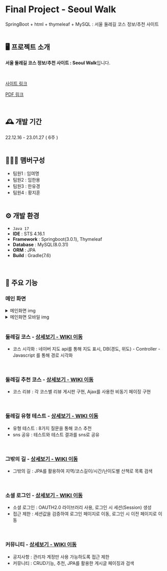 # Final Project - Seoul Walk
SpringBoot + html + thymeleaf + MySQL : 서울 둘레길 코스 정보/추천 사이트
<br/><br/>

## 🖥️ 프로젝트 소개
**서울 둘레길 코스 정보/추천 사이트 : Seoul Walk**입니다. 

<br/>

<a href="https://seoulwalk.kro.kr">사이트 링크</a>

<a href="https://github.com/rkgh17/SeoulWalk/blob/hjh/SeoulWalk/pdf/Seoul%20Walk.pdf">PDF 링크</a>

<br/>

## 🕰️ 개발 기간
22.12.16 - 23.01.27 ( 6주 )
<br/><br/>

## 🧑‍🤝‍🧑 맴버구성
 - 팀원1 : 임여명
 - 팀원2 : 임한용
 - 팀원3 : 한유경
 - 팀원4 : 황지훈
<br/><br/>

## ⚙️ 개발 환경
- `Java 17`
- **IDE** : STS 4.16.1
- **Framework** : Springboot(3.0.1), Thymeleaf
- **Database** : MySQL(8.0.31)
- **ORM** : JPA
- **Build** : Gradle(7.6)
<br/>

## 📌 주요 기능

### 메인 화면

<details>
<summary>메인화면 img</summary>
<div markdown="1">

<img src="https://user-images.githubusercontent.com/82715109/216530432-cbaa15fc-6cc6-4486-bcd8-73478863bdb6.png" width="1200" height="1000" />

</div>
</details>

<details>
<summary>메인화면 모바일 img</summary>
<div markdown="1">

<img src="https://user-images.githubusercontent.com/82715109/216531118-316d45a2-1336-4e04-8242-0b46b48204a3.png" />

</div>
</details>

<br>

### 둘레길 코스 - <a href="https://github.com/rkgh17/SeoulWalk/wiki/%EB%91%98%EB%A0%88%EA%B8%B8-%EC%BD%94%EC%8A%A4#-%EB%91%98%EB%A0%88%EA%B8%B8-%EC%BD%94%EC%8A%A4" >상세보기 - WIKI 이동</a>
- 코스 시각화 : 네이버 지도 api를 통해 지도 표시, DB(경도, 위도) - Controller - Javascript 를 통해 경로 시각화

<br>

### 둘레길 추천 코스 - <a href="https://github.com/rkgh17/SeoulWalk/wiki/%EB%91%98%EB%A0%88%EA%B8%B8-%EC%B6%94%EC%B2%9C-%EC%BD%94%EC%8A%A4" >상세보기 - WIKI 이동</a>
- 코스 리뷰 : 각 코스별 리뷰 게시판 구현, Ajax를 사용한 비동기 페이징 구현

<br>

### 둘레길 유형 테스트 - <a href="https://github.com/rkgh17/SeoulWalk/wiki/%EB%91%98%EB%A0%88%EA%B8%B8-%EC%9C%A0%ED%98%95-%ED%85%8C%EC%8A%A4%ED%8A%B8" >상세보기 - WIKI 이동</a>
- 유형 테스트 : 8가지 질문을 통해 코스 추천
- sns 공유 : 테스트와 테스트 결과를 sns로 공유

<br>

### 그밖의 길 - <a href="https://github.com/rkgh17/SeoulWalk/wiki/%EA%B7%B8%EB%B0%96%EC%9D%98-%EA%B8%B8" >상세보기 - WIKI 이동</a>
- 그밖의 길 : JPA를 활용하여 지역/코스길이/시간/난이도별 산책로 목록 검색

<br>

### 소셜 로그인 - <a href="https://github.com/rkgh17/SeoulWalk/wiki/%EC%86%8C%EC%85%9C-%EB%A1%9C%EA%B7%B8%EC%9D%B8" >상세보기 - WIKI 이동</a>
- 소셜 로그인  :  OAUTH2.0 라이브러리 사용, 로그인 시 세션(Session) 생성
- 접근 제한 : 세션값을 검증하여 로그인 페이지로 이동, 로그인 시 이전 페이지로 이동

<br>

### 커뮤니티 - <a href="https://github.com/rkgh17/SeoulWalk/wiki/%EC%BB%A4%EB%AE%A4%EB%8B%88%ED%8B%B0" >상세보기 - WIKI 이동</a> 
- 공지사항 : 관리자 계정만 사용 가능하도록 접근 제한
- 커뮤니티 : CRUD기능, 추천, JPA를 활용한 게시글 페이징과 검색
